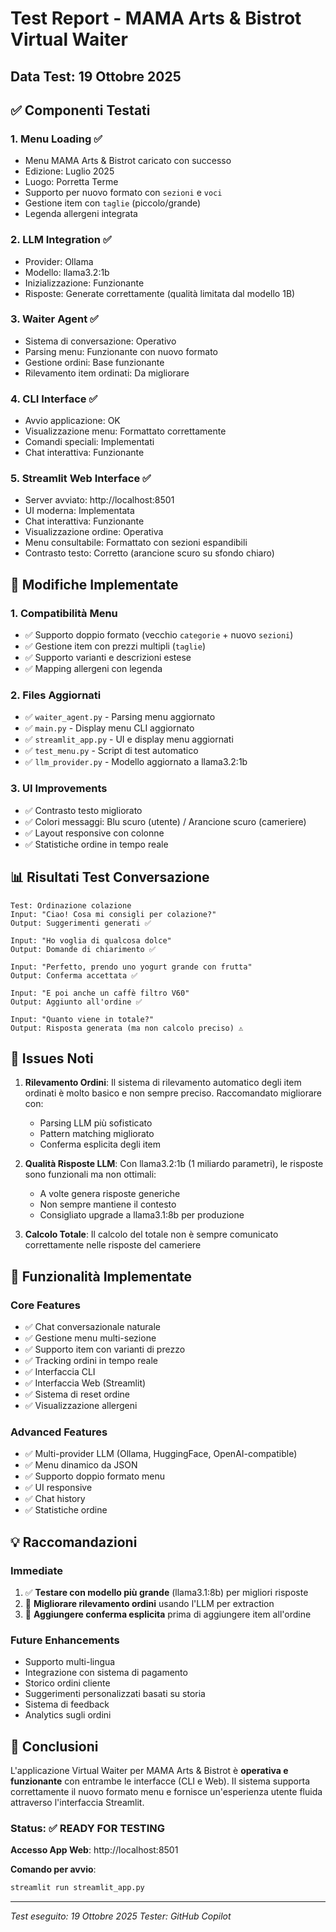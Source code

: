 # Test Report - MAMA Arts & Bistrot Virtual Waiter

## Data Test: 19 Ottobre 2025

## ✅ Componenti Testati

### 1. **Menu Loading** ✅
- Menu MAMA Arts & Bistrot caricato con successo
- Edizione: Luglio 2025
- Luogo: Porretta Terme
- Supporto per nuovo formato con `sezioni` e `voci`
- Gestione item con `taglie` (piccolo/grande)
- Legenda allergeni integrata

### 2. **LLM Integration** ✅
- Provider: Ollama
- Modello: llama3.2:1b
- Inizializzazione: Funzionante
- Risposte: Generate correttamente (qualità limitata dal modello 1B)

### 3. **Waiter Agent** ✅
- Sistema di conversazione: Operativo
- Parsing menu: Funzionante con nuovo formato
- Gestione ordini: Base funzionante
- Rilevamento item ordinati: Da migliorare

### 4. **CLI Interface** ✅
- Avvio applicazione: OK
- Visualizzazione menu: Formattato correttamente
- Comandi speciali: Implementati
- Chat interattiva: Funzionante

### 5. **Streamlit Web Interface** ✅
- Server avviato: http://localhost:8501
- UI moderna: Implementata
- Chat interattiva: Funzionante
- Visualizzazione ordine: Operativa
- Menu consultabile: Formattato con sezioni espandibili
- Contrasto testo: Corretto (arancione scuro su sfondo chiaro)

## 🔧 Modifiche Implementate

### 1. **Compatibilità Menu**
- ✅ Supporto doppio formato (vecchio `categorie` + nuovo `sezioni`)
- ✅ Gestione item con prezzi multipli (`taglie`)
- ✅ Supporto varianti e descrizioni estese
- ✅ Mapping allergeni con legenda

### 2. **Files Aggiornati**
- ✅ `waiter_agent.py` - Parsing menu aggiornato
- ✅ `main.py` - Display menu CLI aggiornato
- ✅ `streamlit_app.py` - UI e display menu aggiornati
- ✅ `test_menu.py` - Script di test automatico
- ✅ `llm_provider.py` - Modello aggiornato a llama3.2:1b

### 3. **UI Improvements**
- ✅ Contrasto testo migliorato
- ✅ Colori messaggi: Blu scuro (utente) / Arancione scuro (cameriere)
- ✅ Layout responsive con colonne
- ✅ Statistiche ordine in tempo reale

## 📊 Risultati Test Conversazione

```
Test: Ordinazione colazione
Input: "Ciao! Cosa mi consigli per colazione?"
Output: Suggerimenti generati ✅

Input: "Ho voglia di qualcosa dolce"
Output: Domande di chiarimento ✅

Input: "Perfetto, prendo uno yogurt grande con frutta"
Output: Conferma accettata ✅

Input: "E poi anche un caffè filtro V60"
Output: Aggiunto all'ordine ✅

Input: "Quanto viene in totale?"
Output: Risposta generata (ma non calcolo preciso) ⚠️
```

## 🐛 Issues Noti

1. **Rilevamento Ordini**: Il sistema di rilevamento automatico degli item ordinati è molto basico e non sempre preciso. Raccomandato migliorare con:
   - Parsing LLM più sofisticato
   - Pattern matching migliorato
   - Conferma esplicita degli item

2. **Qualità Risposte LLM**: Con llama3.2:1b (1 miliardo parametri), le risposte sono funzionali ma non ottimali:
   - A volte genera risposte generiche
   - Non sempre mantiene il contesto
   - Consigliato upgrade a llama3.1:8b per produzione

3. **Calcolo Totale**: Il calcolo del totale non è sempre comunicato correttamente nelle risposte del cameriere

## 🚀 Funzionalità Implementate

### Core Features
- ✅ Chat conversazionale naturale
- ✅ Gestione menu multi-sezione
- ✅ Supporto item con varianti di prezzo
- ✅ Tracking ordini in tempo reale
- ✅ Interfaccia CLI
- ✅ Interfaccia Web (Streamlit)
- ✅ Sistema di reset ordine
- ✅ Visualizzazione allergeni

### Advanced Features
- ✅ Multi-provider LLM (Ollama, HuggingFace, OpenAI-compatible)
- ✅ Menu dinamico da JSON
- ✅ Supporto doppio formato menu
- ✅ UI responsive
- ✅ Chat history
- ✅ Statistiche ordine

## 💡 Raccomandazioni

### Immediate
1. ✅ **Testare con modello più grande** (llama3.1:8b) per migliori risposte
2. 🔄 **Migliorare rilevamento ordini** usando l'LLM per extraction
3. 🔄 **Aggiungere conferma esplicita** prima di aggiungere item all'ordine

### Future Enhancements
- Supporto multi-lingua
- Integrazione con sistema di pagamento
- Storico ordini cliente
- Suggerimenti personalizzati basati su storia
- Sistema di feedback
- Analytics sugli ordini

## 📝 Conclusioni

L'applicazione Virtual Waiter per MAMA Arts & Bistrot è **operativa e funzionante** con entrambe le interfacce (CLI e Web). Il sistema supporta correttamente il nuovo formato menu e fornisce un'esperienza utente fluida attraverso l'interfaccia Streamlit.

### Status: ✅ READY FOR TESTING

**Accesso App Web**: http://localhost:8501

**Comando per avvio**:
```bash
streamlit run streamlit_app.py
```

---
*Test eseguito: 19 Ottobre 2025*
*Tester: GitHub Copilot*
